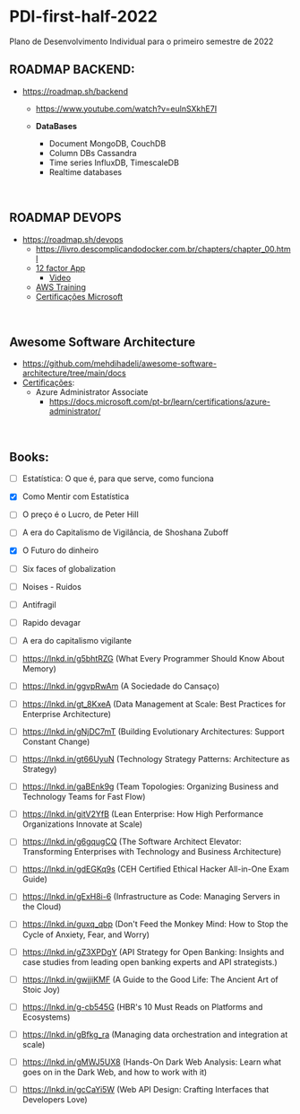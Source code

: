 # PDI-first-half-2022
Plano de Desenvolvimento Individual para o primeiro semestre de 2022


## ROADMAP BACKEND:
- https://roadmap.sh/backend
  -   https://www.youtube.com/watch?v=eulnSXkhE7I   
  
  -   **DataBases**
      -   Document MongoDB, CouchDB
      -   Column DBs Cassandra
      -   Time series InfluxDB, TimescaleDB
      -   Realtime databases

<br>

## ROADMAP DEVOPS
- https://roadmap.sh/devops
  - https://livro.descomplicandodocker.com.br/chapters/chapter_00.html
  - [12 factor App](https://12factor.net/pt_br/)
    - [Video](https://www.youtube.com/watch?v=gpJgtED36U4&list)
  - [AWS Training](https://digitalcloud.training/aws-sysops-administrator-associate-free-practice-exam-questions/)   
  - [Certificações Microsoft](https://query.prod.cms.rt.microsoft.com/cms/api/am/binary/RE2PjDI)

<br>

## Awesome Software Architecture
- https://github.com/mehdihadeli/awesome-software-architecture/tree/main/docs
- [Certificações](https://query.prod.cms.rt.microsoft.com/cms/api/am/binary/RE2PjDI):   
  - Azure Administrator Associate 
    - https://docs.microsoft.com/pt-br/learn/certifications/azure-administrator/   

<br>

## Books:
- [ ] Estatística: O que é, para que serve, como funciona
- [X] Como Mentir com Estatística
- [ ] O preço é o Lucro, de Peter Hill
- [ ] A era do Capitalismo de Vigilância, de Shoshana Zuboff
- [X] O Futuro do dinheiro
- [ ] Six faces of globalization
- [ ] Noises - Ruidos
- [ ] Antifragil
- [ ] Rapido devagar
- [ ] A era do capitalismo vigilante
- [ ] https://lnkd.in/g5bhtRZG (What Every Programmer Should Know About Memory)
- [ ] https://lnkd.in/ggvpRwAm (A Sociedade do Cansaço)
- [ ] https://lnkd.in/gt_8KxeA (Data Management at Scale: Best Practices for Enterprise Architecture)
- [ ] https://lnkd.in/gNjDC7mT (Building Evolutionary Architectures: Support Constant Change)
- [ ] https://lnkd.in/gt66UyuN (Technology Strategy Patterns: Architecture as Strategy)
- [ ] https://lnkd.in/gaBEnk9g (Team Topologies: Organizing Business and Technology Teams for Fast Flow)
- [ ] https://lnkd.in/gitV2YfB (Lean Enterprise: How High Performance Organizations Innovate at Scale)
- [ ] https://lnkd.in/g6gqugCQ (The Software Architect Elevator: Transforming Enterprises with Technology and Business Architecture)
- [ ] https://lnkd.in/gdEGKq9s (CEH Certified Ethical Hacker All-in-One Exam Guide)
- [ ] https://lnkd.in/gExH8i-6 (Infrastructure as Code: Managing Servers in the Cloud)
- [ ] https://lnkd.in/guxq_qbp (Don't Feed the Monkey Mind: How to Stop the Cycle of Anxiety, Fear, and Worry)
- [ ] https://lnkd.in/gZ3XPDgY (API Strategy for Open Banking: Insights and case studies from leading open banking experts and API strategists.)
- [ ] https://lnkd.in/gwjjiKMF (A Guide to the Good Life: The Ancient Art of Stoic Joy)
- [ ] https://lnkd.in/g-cb545G (HBR's 10 Must Reads on Platforms and Ecosystems)
- [ ] https://lnkd.in/gBfkg_ra (Managing data orchestration and integration at scale)
- [ ] https://lnkd.in/gMWJ5UX8 (Hands-On Dark Web Analysis: Learn what goes on in the Dark Web, and how to work with it)
- [ ] https://lnkd.in/gcCaYi5W (Web API Design: Crafting Interfaces that Developers Love)

